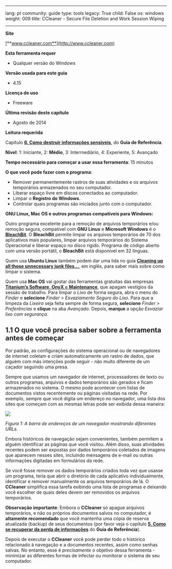 

---

lang: pt
community: guide
type: tools
legacy: True
child: False
os: windows
weight: 009
title: CCleaner - Secure File Deletion and Work Session Wiping

---

**Site**


[**www.ccleaner.com**](http://www.ccleaner.com)

**Esta ferramenta requer**

  * Qualquer versão do Windows

**Versão usada para este guia**

  * 4.15

**Licença de uso**

  * Freeware

**Última revisão deste capítulo**

  * Agosto de 2014

**Leitura requerida**

Capítulo [**6. Como destruir informações sensíveis**](/pt/chapter-6), do **Guia de Referência**.

**Nível**: 1: Iniciante, 2: **Médio**, 3: Intermediário, 4: Experiente, 5: Avançado

**Tempo necessário para começar a usar essa ferramenta**: 15 minutos

**O que você pode fazer com o programa**:

  * Remover permanentemente rastros de suas atividades e os arquivos temporários armazenados no seu computador.
  * Liberar espaço livre em discos conectados ao computador.
  * Limpar o **Registro do Windows**.
  * Controlar quais programas são iniciados junto com o computador.

**GNU Linux, Mac OS e outros programas compatíveis para Windows:**


Outro programa excelente para a remoção de arquivos temporários e/ou remoção segura, compatível com **GNU Linux** e **Microsoft Windows** é o [**BleachBit**](http://bleachbit.sourceforge.net/). O **BleachBit** permite limpar os arquivos temporários de 70 dos aplicativos mais populares, limpar arquivos temporários do Sistema Operacional e liberar espaço no disco rígido. Programa de código aberto com uma versão portátil, o **BleachBit** está disponível em 32 línguas.

Quem usa **Ubuntu Linux** também podem dar uma lida no guia [**Cleaning up all those unnecessary junk files…**](http://ubuntuforums.org/showthread.php?t=140920), em inglês, para saber mais sobre como limpar o sistema.

Quem usa **Mac OS** vai gostar das ferramentas gratuitas das empresas [**Titanium’s Software**, **OnyX** e **Maintenance**](http://www.titanium.free.fr/), que apagam vestígios da sessão de trabalho. Para limpar o *Lixo* de forma segura, abra o menu do *Finder* e **selecione** *Finder > Esvaziamento Seguro do Lixo*. Para que a limpeza da *Lixeira* seja feita sempre de forma segura, **selecione** *Finder > Preferências* e **clique** na aba *Avançado*. Depois, **marque** a opção *Esvaziar lixo com segurança*.


## 1.1 O que você precisa saber sobre a ferramenta antes de começar ##


Por padrão, as configurações do sistema operacional ou de navegadores de internet coletam e criam automaticamente um rastro de dados, que alguém com más intenções pode seguir - não muito diferente de um caçador seguindo uma presa.

Sempre que usamos um navegador de internet, processadores de texto ou outros programas, arquivos e dados temporários são gerados e ficam armazenados no sistema. O mesmo pode acontecer com listas de documentos vistos recentemente ou páginas visitadas na rede. Por exemplo, sempre que você digita um endereço no navegador, uma lista dos sites que começam com as mesmas letras pode ser exibida dessa maneira:

![](/sbox/screen/ccleaner-pt/00.png)

*Figura 1: A barra de endereços de um navegador mostrando diferentes URLs.*

Embora históricos de navegação sejam convenientes, também permitem a alguém identificar as páginas que você visitou. Além disso, suas atividades recentes podem ser expostas por dados temporários coletados de imagens que aparecem nesses sites, incluindo mensagens de e-mail ou outras informações digitadas em formulários da rede.

Se você fosse remover os dados temporários criados toda vez que usasse um programa, teria que abrir o diretório de cada aplicativo individualmente, identificar e remover manualmente os arquivos temporários de lá. O **CCleaner** simplifica essa tarefa exibindo uma lista de programas e deixando você escolher de quais deles devem ser removidos os arquivos temporários.

**Observação importante**: Embora o **CCleaner** só apague arquivos temporários, e não os próprios documentos salvos no computador, é **altamente recomendado** que você mantenha uma cópia de reserva atualizada (backup) de seus documentos (por favor veja o capítulo [**5. Como se recuperar da perda de informações**](/pt/chapter-5) do **Guia de Referência**).

Depois de executar o **CCleaner** você pode perder todo o histórico relacionado à navegação e a documentos recentes, assim como senhas salvas. No entanto, esse é *precisamente* o objetivo dessa ferramenta - minimizar as diferentes formas de infectar ou monitorar o sistema de seu computador.

